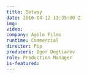 ```yaml
---
title: Betway
date: 2016-04-12 13:35:00 Z
img: 
video: 
company: Agile Films
runtime: Commercial
director: Pip
producers: Igor Degtiarev
role: Production Manager
is-featured: 
---
```



